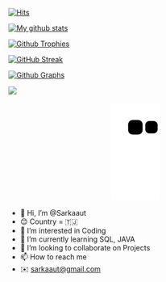 [![Hits](https://hits.seeyoufarm.com/api/count/incr/badge.svg?url=https%3A%2F%2Fgithub.com%2FAXELXDEVcount_bg=%2379C83D&title_bg=%230084FF&icon=arduino.svg&icon_color=%2300FF20&title=Stalks&edge_flat2=false)](https://hits.seeyoufarm.com)

[![My github stats](https://github-readme-stats.vercel.app/api?username=Sarkaaut&count_private=true&show_icons=true&theme=radical&include_all_commits=true&custom_title=𝗦𝗮𝗿𝗸𝗮𝘂𝘁+Github+Stats)](https://github.com/Sarkaaut)

[![Github Trophies](https://github-profile-trophy.vercel.app/?username=Sarkaaut&theme=darkhub&no-bg=true&margin-w=15&margin-h=10&row=1&column=6&count_private=true)](https://github.com/ryo-ma/github-profile-trophy)

[![GitHub Streak](http://github-readme-streak-stats.herokuapp.com?user=Sarkaaut&theme=black-ice)](https://git.io/streak-stats)

[![Github Graphs](https://activity-graph.herokuapp.com/graph?username=Sarkaaut&bg_color=1F222E&color=F8D866&line=F85D7F&point=FFFFFF&hide_border=true)](https://github.com/Sarkaaut)


<p><a href="https://t.me/SARKAUT"><img src="https://img.shields.io/badge/تیلیگرامه که م-blue?style=for-the-badge&logo=telegram" width="120""/></a></p>

<p align="center">
  <img src="https://github.com/albinvar/albinvar/raw/output/github-contribution-grid-snake.svg" alt="snake"></center>
</p>


- 👋 Hi, I’m @Sarkaaut
- 😊 Country = 🇹🇯
- 👀 I’m interested in Coding
- 🌱 I’m currently learning SQL, JAVA
- 💞️ I’m looking to collaborate on Projects
- 📫 How to reach me
- ✉️ sarkaaut@gmail.com
